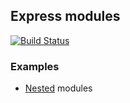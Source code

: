 ## Express modules
[![Build Status](https://travis-ci.org/zxcabs/node-express-modules.png?branch=master)](https://travis-ci.org/zxcabs/node-express-modules)

### Examples

- [Nested](https://github.com/zxcabs/node-express-modules/tree/master/example/nested) modules
